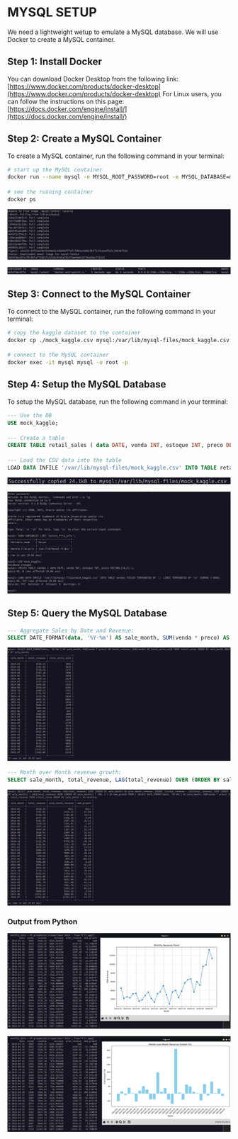 # MYSQL SETUP

We need a lightweight wetup to emulate a MySQL database. We will use Docker to create a MySQL container.

## Step 1: Install Docker

You can download Docker Desktop from the following link: [https://www.docker.com/products/docker-desktop](https://www.docker.com/products/docker-desktop)
For Linux users, you can follow the instructions on this page: [https://docs.docker.com/engine/install/](https://docs.docker.com/engine/install/)

## Step 2: Create a MySQL Container

To create a MySQL container, run the following command in your terminal:

```bash
# start up the MySQL container
docker run --name mysql -e MYSQL_ROOT_PASSWORD=root -e MYSQL_DATABASE=mock_kaggle -p 3306:3306 -d mysql:latest

# see the running container
docker ps 
```

![Create_MySQL_Container](images/docker_run.png)

![Running_MySQL_Container](images/docker_ps.png)

## Step 3: Connect to the MySQL Container

To connect to the MySQL container, run the following command in your terminal:

```bash
# copy the kaggle dataset to the container
docker cp ./mock_kaggle.csv mysql:/var/lib/mysql-files/mock_kaggle.csv

# connect to the MySQL container
docker exec -it mysql mysql -u root -p
```

## Step 4: Setup the MySQL Database

To setup the MySQL database, run the following command in your terminal:

```SQL
--- Use the DB
USE mock_kaggle;

--- Create a table
CREATE TABLE retail_sales ( data DATE, venda INT, estoque INT, preco DECIMAL(10,2) );

--- Load the CSV data into the table
LOAD DATA INFILE '/var/lib/mysql-files/mock_kaggle.csv' INTO TABLE retail_sales FIELDS TERMINATED BY ',' LINES TERMINATED BY '\n' IGNORE 1 ROWS;
```

![Copy_data_to_MySQL_Container](images/docker_cp.png)

![MySQL_Data_Creation](images/setup_mysql.png)

## Step 5: Query the MySQL Database

```SQL
--- Aggregate Sales by Date and Revenue:
SELECT DATE_FORMAT(data, '%Y-%m') AS sale_month, SUM(venda * preco) AS total_revenue, SUM(venda) AS total_units_sold FROM retail_sales GROUP BY sale_month ORDER BY sale_month;
```

![aggregate_sales_data](images/aggregate_sales_data.png)

```SQL
--- Month over Month revenue growth:
SELECT sale_month, total_revenue, LAG(total_revenue) OVER (ORDER BY sale_month) AS prev_month_revenue, ROUND( ((total_revenue - LAG(total_revenue) OVER (ORDER BY sale_month)) / LAG(total_revenue) OVER (ORDER BY sale_month)) * 100, 2 ) AS mom_growth FROM ( SELECT DATE_FORMAT(data, '%Y-%m') AS sale_month, SUM(venda * preco) AS total_revenue FROM retail_sales GROUP BY sale_month ) AS monthly;
```

![month_on_month_revenue](images/month_on_month_revenue.png)

### Output from Python

![sales_data](images/monthly_revenue.png)

![sales_data](images/month_on_month_growth.png)
